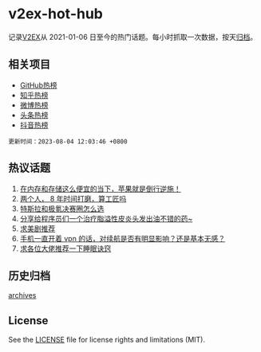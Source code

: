 # v2ex-hot-hub

 记录[V2EX](https://www.v2ex.com/)从 2021-01-06 日至今的热门话题。每小时抓取一次数据，按天[归档](archives)。
 
 ## 相关项目

- [GitHub热榜](https://github.com/it985/github-hot-hub)
- [知乎热榜](https://github.com/it985/zhihu-hot-hub)
- [微博热榜](https://github.com/it985/weibo-hot-hub)
- [头条热榜](https://github.com/it985/toutiao-hot-hub)
- [抖音热榜](https://github.com/it985/douyin-hot-hub)


 `更新时间：2023-08-04 12:03:46 +0800`

## 热议话题

1. [在内存和存储这么便宜的当下，苹果就是倒行逆施！](https://www.v2ex.com/t/962285)
1. [两个人， 8 年时间打磨，算工匠吗](https://www.v2ex.com/t/962266)
1. [特斯拉和极氪决赛圈怎么选](https://www.v2ex.com/t/962282)
1. [分享给程序员们一个治疗脂溢性皮炎头发出油不错的药~](https://www.v2ex.com/t/962058)
1. [求美剧推荐](https://www.v2ex.com/t/962156)
1. [手机一直开着 vpn 的话，对续航是否有明显影响？还是基本无感？](https://www.v2ex.com/t/962049)
1. [求各位大佬推荐一下睡眠诀窍](https://www.v2ex.com/t/962072)

## 历史归档

[archives](archives)

## License

See the [LICENSE](LICENSE) file for license rights and limitations (MIT).
